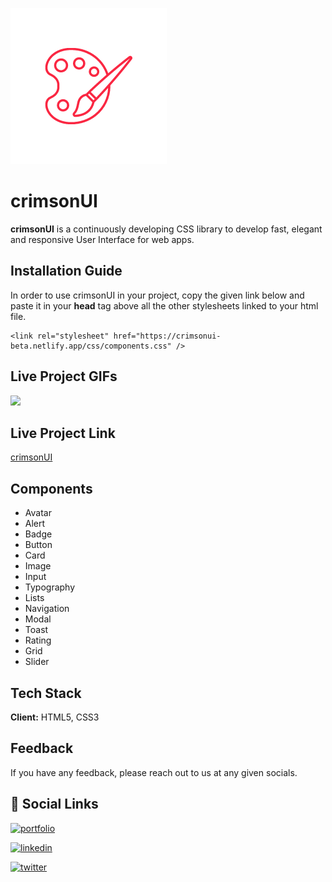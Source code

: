 ![Logo](./assets/logo/crimsonUI-transparent-small.png)

# crimsonUI

**crimsonUI** is a continuously developing CSS library to develop fast, elegant and responsive User Interface for web apps.

## Installation Guide

In order to use crimsonUI in your project, copy the given link below and paste it in your **head** tag above all the other stylesheets linked to your html file.

```
<link rel="stylesheet" href="https://crimsonui-beta.netlify.app/css/components.css" />
```

## Live Project GIFs

![](./assets/project-gif/crimsonUIScreenRecording.gif)

## Live Project Link

[crimsonUI](https://crimsonui-beta.netlify.app/)

## Components

- Avatar
- Alert
- Badge
- Button
- Card
- Image
- Input
- Typography
- Lists
- Navigation
- Modal
- Toast
- Rating
- Grid
- Slider

## Tech Stack

**Client:** HTML5, CSS3

## Feedback

If you have any feedback, please reach out to us at any given socials.

## 🔗 Social Links

[![portfolio](https://img.shields.io/badge/my_portfolio-000?style=for-the-badge&logo=ko-fi&logoColor=white)](https://omgaikwad.netlify.app/)

[![linkedin](https://img.shields.io/badge/linkedin-0A66C2?style=for-the-badge&logo=linkedin&logoColor=white)](https://www.linkedin.com/in/omgaikwad1/)

[![twitter](https://img.shields.io/badge/twitter-1DA1F2?style=for-the-badge&logo=twitter&logoColor=white)](https://twitter.com/OmGaikwad_)

